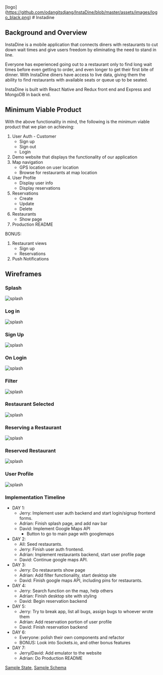 [logo] (https://github.com/odangitsdjang/InstaDine/blob/master/assets/images/logo_black.png) # Instadine

## Background and Overview

InstaDine is a mobile application that connects diners with restaurants to cut down wait times and give users freedom by eliminating the need to stand in line. 

Everyone has experienced going out to a restaurant only to find long wait times before even getting to order, and even longer to get their first bite of dinner. With InstaDine diners have access to live data, giving them the ability to find restaurants with available seats or queue up to be seated.

InstaDine is built with React Native and Redux front end and Express and MongoDB in back end. 

## Minimum Viable Product
With the above functionality in mind, the following is the minimum viable product that we plan on achieving:

1. User Auth - Customer
   * Sign up
   * Sign out
   * Login
2. Demo website that displays the functionality of our application
3. Map navigation
   * GPS location on user location
   * Browse for restaurants at map location
4. User Profile
   * Display user info
   * Display reservations
5. Reservations
   * Create
   * Update
   * Delete
6. Restaurants
   * Show page
7. Production README

BONUS: 
1. Restaurant views
   * Sign up
   * Reservations
2. Push Notifications


## Wireframes

### Splash
![splash](https://github.com/odangitsdjang/Instadine/blob/master/docs/splash.png)

### Log in 
![splash](https://github.com/odangitsdjang/Instadine/blob/master/docs/login.png)

### Sign Up
![splash](https://github.com/odangitsdjang/Instadine/blob/master/docs/signup.png)

### On Login
![splash](https://github.com/odangitsdjang/Instadine/blob/master/docs/onlogin.png)


### Filter
![splash](https://github.com/odangitsdjang/Instadine/blob/master/docs/filter.png)

### Restaurant Selected
![splash](https://github.com/odangitsdjang/Instadine/blob/master/docs/restaurant-pin.png)

### Reserving a Restaurant
![splash](https://github.com/odangitsdjang/Instadine/blob/master/docs/restaurant-reserve.png)

### Reserved Restaurant
![splash](https://github.com/odangitsdjang/Instadine/blob/master/docs/restaurant-reserved.png)

### User Profile
![splash](https://github.com/odangitsdjang/Instadine/blob/master/docs/user-show.png)

### Implementation Timeline 
- DAY 1:
  - Jerry: Implement user auth backend and start login/signup frontend forms.
  - Adrian: Finish splash page, and add nav bar
  - David: Implement Google Maps API  
    - Button to go to main page with googlemaps
- DAY 2: 
  - All: Seed restaurants.
  - Jerry: Finish user auth frontend.
  - Adrian: Implement restaurants backend, start user profile page
  - David: Continue google maps API.
- DAY 3:
  - Jerry: Do restaurants show page
  - Adrian: Add filter functionality, start desktop site 
  - David: Finish google maps API, including pins for restaurants.
- DAY 4:
  - Jerry:   Search function on the map, help others 
  - Adrian: Finish desktop site with styling
  - David: Begin reservation backend
- DAY 5: 
  - Jerry: Try to break app, list all bugs, assign bugs to whoever wrote them
  - Adrian: Add reservation portion of user profile
  - David:  Finish reservation backend
- DAY 6: 
  - Everyone: polish their own components and refactor
  - BONUS: Look into Sockets.io, and other bonus features
- DAY 7:
  - Jerry/David: Add emulator to the website
  - Adrian: Do Production README


[Sample State,](https://github.com/odangitsdjang/Instadine/blob/master/docs/sample_state.md)
[Sample Schema](https://github.com/odangitsdjang/Instadine/blob/master/docs/sample_schema.md)
